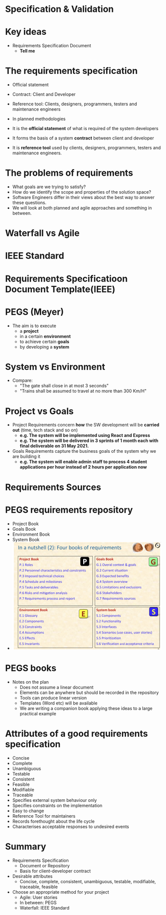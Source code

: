 # Specification & Validation

# Key ideas

- Requirements Specification Document
  - **Tell me**

# The requirements specification

- Official statement
- Contract: Client and Developer
- Reference tool: Clients, designers, programmers, testers and maintenance engineers

- In planned methodologies
- It is the **official statement** of what is required of the system developers
- It forms the basis of a system **contract** between client and developer
- It is **reference tool** used by clients, designers, programmers, testers and maintenance engineers.

# The problems of requirements

- What goals are we trying to satisfy?
- How do we identify the scope and properties of the solution space?
- Software Engineers differ in their views about the best way to answer these questions.
- We will look at both planned and agile approaches and something in between.

# Waterfall vs Agile

# IEEE Standard

# Requirements Specificatioon Document Template(IEEE)

# PEGS (Meyer)

- The aim is to execute
  - a **project**
  - in a certain **environment**
  - to achieve certain **goals**
  - by developing a **system**

# System vs Environment

- Compare:
  - "The gate shall close in at most 3 seconds"
  - "Trains shall be assumed to travel at no more than 300 Km/H"

# Project vs Goals

- Project Requirements concern **how** the SW development will be **carried out** (time, tech stack and so on)
  - **e.g. The system will be implemented using React and Express**
  - **e.g. The system will be delivered in 3 sprints of 1 month each with final deliverable on 31 May 2021.**
- Goals Requirements capture the business goals of the system why we are building it
  - **e.g. The system will enable admin staff to process 4 student applications per hour instead of 2 hours per application now**

# Requirements Sources

# PEGS requirements repository

- Project Book
- Goals Book
- Environment Book
- System Book
- <img src="../image/lec5pic1.png">

# PEGS books

- Notes on the plan
  - Does not assume a linear document
  - Elements can be anywhere but should be recorded in the repository
  - Tools can produce linear version
  - Templates (Word etc) will be available
  - We are writing a companion book applying these ideas to a large practical example

# Attributes of a good requirements specification

- Concise
- Complete
- Unambiguous
- Testable
- Consistent
- Feasible
- Modifiable
- Traceable
- Specifies external system behaviour only
- Specifies constraints on the implementation
- Easy to change
- Reference Tool for maintainers
- Records forethought about the life cycle
- Characterises acceptable responses to undesired events

# Summary

- Requirements Specification
  - Document or Repository
  - Basis for client-developer contract
- Desirable attributes
  - Concise, complete, consistent, unambiguous, testable, modifiable, traceable, feasible
- Choose an appropriate method for your project
  - Agile: User stories
  - In between: PEGS
  - Waterfall: IEEE Standard
